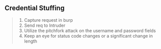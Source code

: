 ## Credential Stuffing

> 1. Capture request in burp
> 2. Send req to Intruder
> 3. Utilize the pitchfork attack on the username and password fields
> 4. Keep an eye for status code changes or a significant change in length